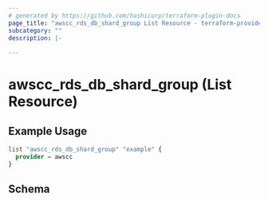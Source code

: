 ```yaml
---
# generated by https://github.com/hashicorp/terraform-plugin-docs
page_title: "awscc_rds_db_shard_group List Resource - terraform-provider-awscc"
subcategory: ""
description: |-
  
---
```


# awscc_rds_db_shard_group (List Resource)



## Example Usage

```terraform
list "awscc_rds_db_shard_group" "example" {
  provider = awscc
}
```

<!-- schema generated by tfplugindocs -->
## Schema

